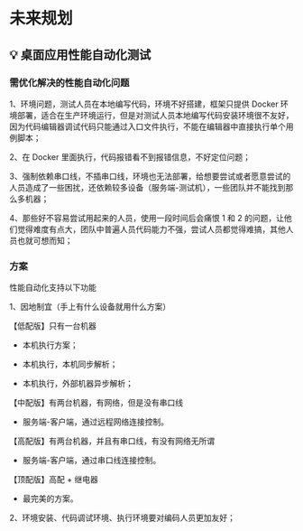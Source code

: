 # 未来规划

## 💡 桌面应用性能自动化测试

### 需优化解决的性能自动化问题

1、环境问题，测试人员在本地编写代码，环境不好搭建，框架只提供 Docker 环境部署，适合在生产环境运行，但是对测试人员本地编写代码安装环境很不友好，因为代码编辑器调试代码只能通过入口文件执行，不能在编辑器中直接执行单个用例脚本；

2、在 Docker 里面执行，代码报错看不到报错信息，不好定位问题；

3、强制依赖串口线，不插串口线，环境也无法部署，给想要尝试或者愿意尝试的人员造成了一些困扰，还依赖较多设备（服务端-测试机），一些团队并不能找到那么多机器；

4、那些好不容易尝试用起来的人员，使用一段时间后会痛恨 1 和 2 的问题，让他们觉得难度有点大，团队中普遍人员代码能力不强，尝试人员都觉得难搞，其他人员也就可想而知；

### 方案

性能自动化支持以下功能

1、因地制宜（手上有什么设备就用什么方案）

【低配版】只有一台机器

- 本机执行方案；

- 本机执行，本机同步解析；

- 本机执行，外部机器异步解析；

【中配版】有两台机器，有网络，但是没有串口线

- 服务端-客户端，通过远程网络连接控制。

【高配版】有两台机器，并且有串口线，有没有网络无所谓

- 服务端-客户端，通过串口线连接控制。

【顶配版】高配 + 继电器

- 最完美的方案。

2、环境安装、代码调试环境、执行环境要对编码人员更加友好；